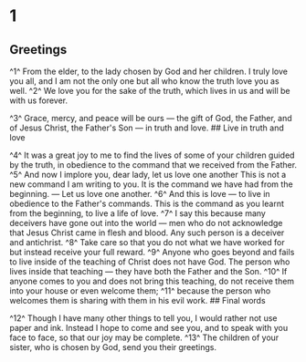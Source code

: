 # 1 
## Greetings
^1^ From the elder, to the lady chosen by God and her children. I truly love you all, and I am not the only one but all who know the truth love you as well. ^2^ We love you for the sake of the truth, which lives in us and will be with us forever. 

^3^ Grace, mercy, and peace will be ours — the gift of God, the Father, and of Jesus Christ, the Father's Son — in truth and love. ## Live
in truth and love 

^4^ It was a great joy to me to find the lives of some of your children guided by the truth, in obedience to the command that we received from the Father. ^5^ And now I implore you, dear lady, let us love one another This is not a new command I am writing to you. It is the command we have had from the beginning. — Let us love one another. ^6^ And this is love — to live in obedience to the Father's commands. This is the command as you learnt from the beginning, to live a life of love. ^7^ I say this because many deceivers have gone out into the world — men who do not acknowledge that Jesus Christ came in flesh and blood. Any such person is a deceiver and antichrist. ^8^ Take care so that you do not what we have worked for but instead receive your full reward. ^9^ Anyone who goes beyond and fails to live inside of the teaching of Christ does not have God. The person who lives inside that teaching — they have both the Father and the Son. ^10^ If anyone comes to you and does not bring this teaching, do not receive them into your house or even welcome them; ^11^ because the person who welcomes them is sharing with them in his evil work. ## Final words


^12^ Though I have many other things to tell you, I would rather not use paper and ink. Instead I hope to come and see you, and to speak with you face to face, so that our joy may be complete. ^13^ The children of your sister, who is chosen by God, send you their greetings. 